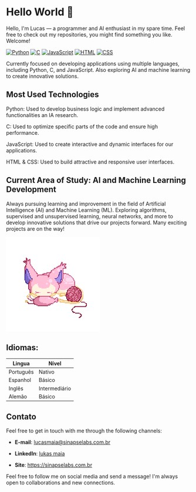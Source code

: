 # Hello World 👋

Hello, I'm Lucas — a programmer and AI enthusiast in my spare time. Feel free to check out my repositories, you might find something you like. Welcome!

[![Python](https://img.shields.io/badge/Python-3.8%2B-blue)](https://www.python.org/)
[![C](https://img.shields.io/badge/C-11-blue)](https://www.learn-c.org/)
[![JavaScript](https://img.shields.io/badge/JavaScript-ES6-yellow)](https://developer.mozilla.org/en-US/docs/Web/JavaScript)
[![HTML](https://img.shields.io/badge/HTML-5-orange)](https://developer.mozilla.org/en-US/docs/Web/HTML)
[![CSS](https://img.shields.io/badge/CSS-3-blueviolet)](https://developer.mozilla.org/en-US/docs/Web/CSS)

Currently focused on developing applications using multiple languages, including Python, C, and JavaScript. Also exploring AI and machine learning to create innovative solutions.

## Most Used Technologies
Python: Used to develop business logic and implement advanced functionalities an IA research.

C: Used to optimize specific parts of the code and ensure high performance.

JavaScript: Used to create interactive and dynamic interfaces for our applications.

HTML & CSS: Used to build attractive and responsive user interfaces.

## Current Area of Study: AI and Machine Learning Development

Always pursuing learning and improvement in the field of Artificial Intelligence (AI) and Machine Learning (ML). Exploring algorithms, supervised and unsupervised learning, neural networks, and more to develop innovative solutions that drive our projects forward. Many exciting projects are on the way!

![Mew](gifs/4072f78f453674b3c7422056bf213837.gif)

## Idiomas:

| Lingua | Nível |
|-------|-------|
| Português  | Nativo    |
| Espanhol  | Básico    |
| Inglês  | Intermediário    |
| Alemão | Básico    |

## Contato

Feel free to get in touch with me through the following channels:

- **E-mail**: [lucasmaia@sinapselabs.com.br](mailto:lucasmaia@sinapselabs.com.br)

- **LinkedIn**: [lukas maia]([https://www.linkedin.com/in/seuperfil/](https://www.linkedin.com/in/lukas-maia-263a331b2?utm_source=share&utm_campaign=share_via&utm_content=profile&utm_medium=android_app))

- **Site**: https://sinapselabs.com.br



Feel free to follow me on social media and send a message! I'm always open to collaborations and new connections.

<!--
**MAIA332/MAIA332** is a ✨ _special_ ✨ repository because its `README.md` (this file) appears on your GitHub profile.

Here are some ideas to get you started:

- 🔭 I’m currently working on ...
- 🌱 I’m currently learning ...
- 👯 I’m looking to collaborate on ...
- 🤔 I’m looking for help with ...
- 💬 Ask me about ...
- 📫 How to reach me: ...
- 😄 Pronouns: ...
- ⚡ Fun fact: ...
-->
